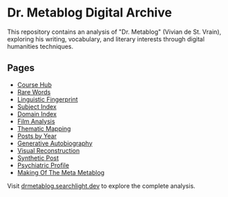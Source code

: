 # Dr. Metablog Digital Archive

This repository contains an analysis of "Dr. Metablog" (Vivian de St. Vrain), exploring his writing, vocabulary, and literary interests through digital humanities techniques.

## Pages

- [Course Hub](https://drmetablog.searchlight.dev/)
- [Rare Words](https://drmetablog.searchlight.dev/rare_word_analysis.html)
- [Linguistic Fingerprint](https://drmetablog.searchlight.dev/distinctive_vocabulary.html)
- [Subject Index](https://drmetablog.searchlight.dev/index-of-terms.html)
- [Domain Index](https://drmetablog.searchlight.dev/cognitive-domains.html)
- [Film Analysis](https://drmetablog.searchlight.dev/favorite-films.html)
- [Thematic Mapping](https://drmetablog.searchlight.dev/topic_analysis_report.html)
- [Posts by Year](https://drmetablog.searchlight.dev/posts_2005.html)
- [Generative Autobiography](https://drmetablog.searchlight.dev/autobiography_of_dr_metablog.html)
- [Visual Reconstruction](https://drmetablog.searchlight.dev/portrait_of_dr_metablog.html)
- [Synthetic Post](https://drmetablog.searchlight.dev/sample-post.html)
- [Psychiatric Profile](https://drmetablog.searchlight.dev/psychiatric_profile.html)
- [Making Of The Meta Metablog](https://drmetablog.searchlight.dev/making-of.html)

Visit [drmetablog.searchlight.dev](https://drmetablog.searchlight.dev/) to explore the complete analysis.